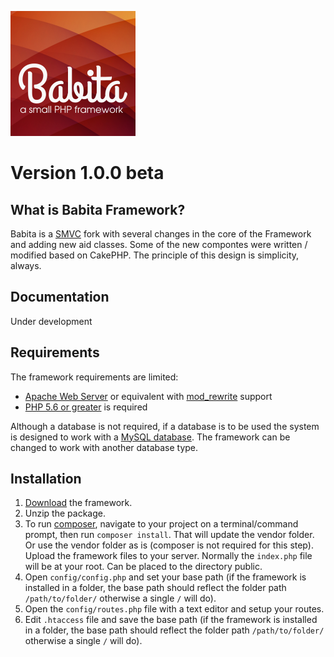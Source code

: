 ![logo.png](assets/img/framework/logo.png "Babita PHP Framework")

# Version 1.0.0 beta

## What is Babita Framework?

Babita is a [SMVC](https://github.com/simple-mvc-framework/framework) fork with several changes in the core of the Framework and adding new aid classes. Some of the new compontes were written / modified based on CakePHP. The principle of this design is simplicity, always.

## Documentation

Under development

## Requirements

The framework requirements are limited:

- [Apache Web Server](https://httpd.apache.org/) or equivalent with [mod_rewrite](http://httpd.apache.org/docs/current/mod/mod_rewrite.html) support
- [PHP 5.6 or greater](http://php.net/downloads.php) is required

Although a database is not required, if a database is to be used the system is designed to work with a [MySQL database](http://www.mysql.com/). The framework can be changed to work with another database type.

## Installation

1. [Download](https://github.com/babita-framework/babita/archive/master.zip) the framework.
2. Unzip the package.
3. To run [composer](https://getcomposer.org/), navigate to your project on a terminal/command prompt, then run `composer install`. That will update the vendor folder. Or use the vendor folder as is (composer is not required for this step).
Upload the framework files to your server. Normally the `index.php` file will be at your root. Can be placed to the directory public.
4. Open `config/config.php` and set your base path (if the framework is installed in a folder, the base path should reflect the folder path `/path/to/folder/` otherwise a single `/` will do).
5. Open the `config/routes.php` file with a text editor and setup your routes.
6. Edit `.htaccess` file and save the base path (if the framework is installed in a folder, the base path should reflect the folder path `/path/to/folder/` otherwise a single `/` will do).

